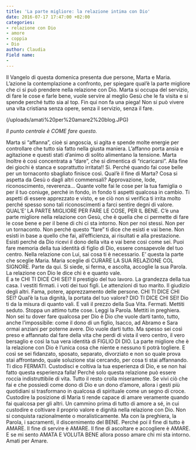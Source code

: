 ```yaml
---
title: 'La parte migliore: la relazione intima con Dio'
date: 2016-07-17 17:47:00 +02:00
categories:
- relazione con Dio
- amore
- coppia
- Dio
author: Claudia
Field name:
- 
---
```


Il Vangelo di questa domenica presenta due persone, Marta e Maria. L’azione la contemplazione a confronto, per spiegare qual’è la parte migliore che ci si può prendere nella relazione con Dio. Marta si occupa del servizio, di fare le cose e farle bene, vuole servire al meglio Gesù che le fa visita e si spende perché tutto sia al top. Fin qui non fa una piega! Non si può vivere una vita cristiana senza opere, senza il servizio, senza il fare.

(/uploads/amati%20per%20amare2%20blog.JPG)

*Il punto centrale è COME fare questo.* 

Marta si “affanna”, cioè si angoscia, si agita e spende molte energie per controllare che tutto sia fatto nella giusta maniera. L’affanno porta ansia e agitazione e questi stati d’animo di solito alimentano la tensione. Marta Inoltre è così concentrata a “dare”, che si dimentica di “ricaricarsi”. Alla fine dei giochi è stanca e soprattutto irritata!! Si. Perché quando fai cose belle per un tornaconto sbagliato finisce così. Qual’è il fine di Marta? Cosa si aspetta da Gesù o dagli altri commensali? Approvazione, lode, riconoscimento, reverenza… Quante volte fai le cose per la tua famiglia o per il tuo coniuge, perché in fondo, in fondo ti aspetti qualcosa in cambio. Ti aspetti di essere apprezzato e visto, e se ciò non si verifica ti irrita molto perché spesso sono tali riconoscimenti a farci sentire degni di valore.  
QUAL’E’ LA PARTE MIGLIORE PER FARE LE COSE, PER IL BENE. C’è una parte migliore nella relazione con Gesù, che è quella che ci permette di fare le cose bene e per il bene di chi ci sta intorno. Non per noi stessi. Non per un tornaconto. Non perché questo “fare” ti dice che esisti e vai bene. Non esisti in base a quello che fai, all’efficienza, ai risultati e alla prestazione. Esisti perché da Dio ricevi il dono della vita e vai bene così come sei. Puoi fare memoria della tua identità di figlio di Dio, essere consapevole del tuo centro. Nella relazione con Lui, sai cosa ti è necessario. E’ questa la parte che sceglie Maria. Maria sceglie di CURARE LA SUA RELAZIONE COL SIGNORE. Parte da qui. Si siede, si ferma, e ascolta, accoglie la sua Parola. La relazione con Dio le dice chi è e quanto vale.  
E a te CHI TI DICE CHI SEI? Il prestigio del tuo lavoro. La grandezza della tua casa. I vestiti firmati. i voti dei tuoi figli. Le attenzioni di tuo marito. Il giudizio degli altri. Fama, potere, apprezzamento delle persone. CHI TI DICE CHI SEI? Qual’è la tua dignità, la portata del tuo valore? DIO TI DICE CHI SEI! Dio ti da la misura di quanto vali. E vali il prezzo della Sua Vita. 
Fermati. Mettiti seduto. Stoppa un attimo tutte cose. Leggi la Parola. Mettiti in preghiera. Non sei tu  dover fare qualcosa per Dio è Dio che vuole darti tanto, tutto, anche l’impossibile: come il dono di un figlio, Isacco, ad Abramo e Sara ormai anziani per poterne avere. Dio vuole darti tutto. Ma spesso sei così preso e affannato dal fare della vita che perdi di vista il vero centro, il vero bersaglio e così la tua vera identità di FIGLIO DI DIO. La parte migliore che è la relazione con Dio è l’unica cosa che niente e nessuno ti potrà togliere. E così se sei fidanzato, sposato, separato, divorziato e non so quale prova stai affrontando, quale soluzione stai cercando, per cosa ti stai affannando. Ti dico FERMATI. Custodisci e coltiva la tua esperienza di Dio, e se non hai fatto questa esperienza falla! Perché solo questa relazione può essere roccia indistruttibile di vita. Tutto il resto crolla miseramente. Se vivi ciò che fai e che possiedi come dono di Dio e un dono d’amore, allora i gesti più quotidiani si trasformano in qualcosa di spirituale come un segno di croce.
Custodire la posizione di Maria ti rende capace di amare veramente quando fai qualcosa per gli altri. Un cammino prima di tutto di amore a sé, in cui custodire e coltivare il proprio valore e dignità nella relazione con Dio. Non si conquista razionalmente o moralisticamente. Ma con la preghiera, la Parola, i sacramenti, il discernimento del BENE. Perché poi il fine di tutto è AMARE. Il fine di servire è AMARE. Il fine di ascoltare e accogliere è AMARE.  E se mi sento AMATA E VOLUTA BENE allora posso amare chi mi sta intorno. Amati per Amare.
